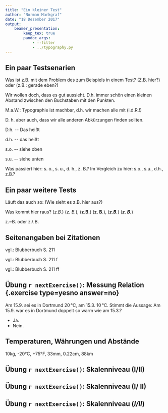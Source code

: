 ```yaml
---
title: "Ein kleiner Test"
author: "Norman Markgraf"
date: "18 Dezember 2017"
output: 
    beamer_presentation:
        keep_tex: true
        pandoc_args:
            - --filter
            - ../typography.py
---
```


## Ein paar Testsenarien

Was ist z.B. mit dem Problem des zum Beispiels in einem Test? (Z.B. hier?) oder (z.B.: gerade eben?)

Wir wollen doch, dass es gut aussieht. D.h. immer schön einen kleinen Abstand zwischen den Buchstaben mit den Punkten. 

M.a.W.: Typographie ist machbar, d.h. wir machen alle mit (i.d.R.!)

D. h. aber auch, dass wir alle anderen Abkürzungen finden sollten.

D.h. -- Das heißt

d.h. -- das heißt

s.o. -- siehe oben

s.u. -- siehe unten

Was passiert hier: s. o.,  s. u.,  d. h.,  z. B.?
Im Vergleich zu hier: s.o., s.u., d.h., z.B.?

## Ein paar weitere Tests

Läuft das auch so: (Wie sieht es z.B. hier aus?)

Was kommt hier raus? (*z.B.*) (*z. B.*), (**z.B.**) (**z. B.**), (***z.B.***) (***z. B.***)

z.~B. oder z.\ B.


## Seitenangaben bei Zitationen

vgl.: Blubberbuch S. 211

vgl.: Blubberbuch S. 211 f

vgl.: Blubberbuch S. 211 ff

## Übung `r nextExercise()`: Messung Relation {.exercise type=yesno answer=no}

Am 15.9. sei es in Dortmund 20$\,$°C, am 15.3. 10$\,$°C. Stimmt die Aussage: Am 15.9. war es in Dortmund doppelt so warm wie am 15.3.?

- Ja.
- Nein.


## Temperaturen, Währungen und Abstände

10kg, -20°C, +75°F, 33mm, 0.22cm, 88km

## Übung `r nextExercise()`: Skalenniveau (I/II)


## Übung `r nextExercise()`: Skalenniveau (I/ II)


## Übung `r nextExercise()`: Skalenniveau (*I/II*)
